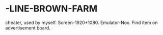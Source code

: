 # -LINE-BROWN-FARM
cheater, used by myself.
Screen-1920*1080.
Emulator-Nox.
Find item on advertisement board.
